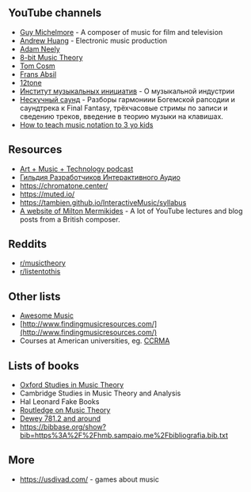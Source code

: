 YouTube channels
---


- [Guy Michelmore](https://www.youtube.com/playlist?list=PLH1Kp5ewZe_SZJ8ntw615PZb0TwrzC2EG) - A composer of music for film and television
- [Andrew Huang](https://www.youtube.com/c/andrewhuang) - Electronic music production
- [Adam Neely](https://www.youtube.com/@AdamNeely/)
- [8-bit Music Theory](https://www.youtube.com/c/8bitMusicTheory)
- [Tom Cosm](https://www.youtube.com/c/TomCosmNZ)
- [Frans Absil](https://www.youtube.com/c/FransAbsil)
- [12tone](https://www.youtube.com/c/12tonevideos)
- [Институт музыкальных инициатив](https://www.youtube.com/c/%D0%98%D0%9C%D0%98%D0%B2%D0%B8%D0%B4%D0%B5%D0%BE/) - О музыкальной индустрии
- [Нескучный саунд](https://www.youtube.com/channel/UCc1a1Nm8aNFoqv1G4CfyHzA) - Разборы гармониии Богемской рапсодии и саундтрека к Final Fantasy,
трёхчасовые стримы по записи и сведению треков, введение в теорию музыки на клавишах.
- [How to teach music notation to 3 yo kids](https://www.youtube.com/watch?v=zJDLG7AqPh0)



Resources
---
- [Art + Music + Technology podcast](https://artmusictech.libsyn.com/)
- [Гильдия Разработчиков Интерактивного Аудио](https://griaudio.ru/)
- https://chromatone.center/
- https://muted.io/
- https://tambien.github.io/InteractiveMusic/syllabus
- [A website of Milton Mermikides](https://www.miltonline.com/) - A lot of YouTube lectures and blog posts from a British composer.

Reddits
---
- [r/musictheory](https://www.reddit.com/r/musictheory/)
- [r/listentothis](https://www.reddit.com/r/listentothis/)


Other lists
---
- [Awesome Music](https://github.com/ciconia/awesome-music)
- [http://www.findingmusicresources.com/](http://www.findingmusicresources.com/)
- Courses at American universities, eg. [CCRMA](https://ccrma.stanford.edu/)


Lists of books
---
- [Oxford Studies in Music Theory](https://global.oup.com/academic/content/series/o/oxford-studies-in-music-theory-oxsmt/)
- Cambridge Studies in Music Theory and Analysis
- Hal Leonard Fake Books
- [Routledge on Music Theory](https://www.routledge.com/search?sb=SCAR2050)
- [Dewey 781.2 and around](https://www.librarything.com/mds/781.2)
- https://bibbase.org/show?bib=https%3A%2F%2Fhmb.sampaio.me%2Fbibliografia.bib.txt

More
---

- https://usdivad.com/ - games about music
